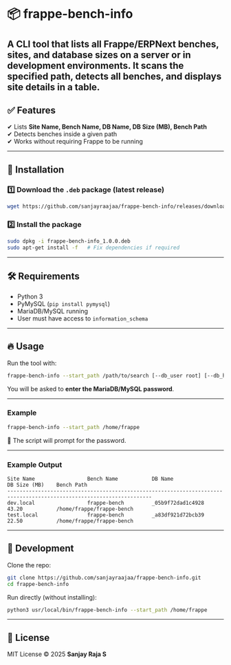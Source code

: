 # 📦 frappe-bench-info

A **CLI tool** that lists all **Frappe/ERPNext benches, sites, and database sizes** on a server or in development environments.
It scans the specified path, detects all benches, and displays site details in a table.
---

## ✅ Features
✔ Lists **Site Name, Bench Name, DB Name, DB Size (MB), Bench Path**  
✔ Detects benches inside a given path  
✔ Works without requiring Frappe to be running  

---

## 🚀 Installation

### 1️⃣ Download the `.deb` package (latest release)

```bash
wget https://github.com/sanjayraajaa/frappe-bench-info/releases/download/v1.0.0/frappe-bench-info_1.0.0.deb
````

### 2️⃣ Install the package

```bash
sudo dpkg -i frappe-bench-info_1.0.0.deb
sudo apt-get install -f   # Fix dependencies if required
```

---

## 🛠 Requirements

* Python 3
* PyMySQL (`pip install pymysql`)
* MariaDB/MySQL running
* User must have access to `information_schema`

---

## 🔥 Usage

Run the tool with:

```bash
frappe-bench-info --start_path /path/to/search [--db_user root] [--db_host localhost]
```

You will be asked to **enter the MariaDB/MySQL password**.

---

### Example

```bash
frappe-bench-info --start_path /home/frappe
```

🔑 The script will prompt for the password.

---

### Example Output

```
Site Name                 Bench Name           DB Name                        DB Size (MB)    Bench Path
---------------------------------------------------------------------------------------------------------------------
dev.local                 frappe-bench         _05b9f72dad1c4928              43.20           /home/frappe/frappe-bench
test.local                frappe-bench         _a83df921d72bcb39              22.50           /home/frappe/frappe-bench
```

---

## 📂 Development

Clone the repo:

```bash
git clone https://github.com/sanjayraajaa/frappe-bench-info.git
cd frappe-bench-info
```

Run directly (without installing):

```bash
python3 usr/local/bin/frappe-bench-info --start_path /home/frappe
```

---

## 📝 License

MIT License © 2025 **Sanjay Raja S**
